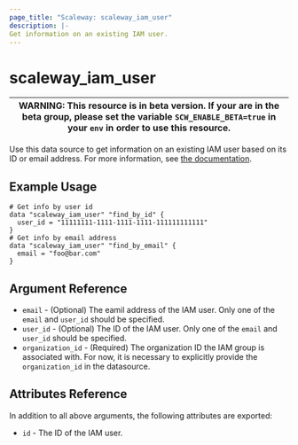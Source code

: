 ```yaml
---
page_title: "Scaleway: scaleway_iam_user"
description: |-
Get information on an existing IAM user.
---
```


# scaleway_iam_user

| WARNING: This resource is in beta version. If your are in the beta group, please set the variable `SCW_ENABLE_BETA=true` in your `env` in order to use this resource. |
|------------------------------------------------------------------------------------------------------------------------------------------------------------------|

Use this data source to get information on an existing IAM user based on its ID or email address.
For more information, see [the documentation](https://developers.scaleway.com/en/products/iam/api/v1alpha1/#users-06bdcf).

## Example Usage

```hcl
# Get info by user id
data "scaleway_iam_user" "find_by_id" {
  user_id = "11111111-1111-1111-1111-111111111111"
}
# Get info by email address
data "scaleway_iam_user" "find_by_email" {
  email = "foo@bar.com"
}
```

## Argument Reference

- `email` - (Optional) The eamil address of the IAM user. Only one of the `email` and `user_id` should be specified.
- `user_id` - (Optional) The ID of the IAM user. Only one of the `email` and `user_id` should be specified.
- `organization_id` - (Required) The organization ID the IAM group is associated with. For now, it is necessary to explicitly provide the `organization_id` in the datasource.

## Attributes Reference

In addition to all above arguments, the following attributes are exported:

- `id` - The ID of the IAM user.
